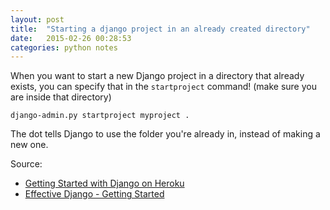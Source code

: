 ```yaml
---
layout: post
title:  "Starting a django project in an already created directory"
date:   2015-02-26 00:28:53
categories: python notes
---
```


When you want to start a new Django project in a directory that already exists, you can specify that in the `startproject` command! (make sure you are inside that directory)

`django-admin.py startproject myproject .`

The dot tells Django to use the folder you're already in, instead of making a new one.

Source:

* [Getting Started with Django on Heroku](https://devcenter.heroku.com/articles/getting-started-with-django)
* [Effective Django - Getting Started](http://effectivedjango.com/tutorial/getting-started.html#installing-requirements)
